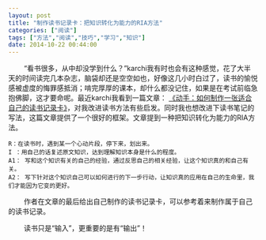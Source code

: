 ```yaml
---
layout: post
title: "制作读书记录卡：把知识转化为能力的RIA方法"
categories: ["阅读"]
tags: ["方法","阅读","技巧","学习","知识"]
date: 2014-10-22 00:44:00
---
```

&nbsp;&nbsp;&nbsp;&nbsp;&nbsp;&nbsp;&nbsp;&nbsp;“看书很多，从中却没学到什么？”karchi我有时也会有这种感觉，花了大半天的时间读完几本杂志，脑袋却还是空空如也，好像这几小时白过了，读书的愉悦感被虚度的悔罪感抵消；啃完厚厚的课本，却什么都没记住，如果是在考试前临急抱佛脚，这才要命呢。最近karchi我看到一篇文章： [《动手：如何制作一张适合自己的读书记录卡》](http://www.jianshu.com/p/121d2c16df91)，对我改进读书方法有些启发。同时我也想改进下读书笔记的写法，这篇文章提供了一个很好的框架。文章提到一种把知识转化为能力的RIA方法。

	R：在读书时，遇到某一个心动片段，停下来，划出来。  
	I ：用自己的话复述原文知识，达到理解知识本身是什么的程度。   
	A1： 写和这个知识有关的自己的经验，通过反思自己的相关经验，让这个知识真的和自己有关。   
	A2： 写下针对这个知识自己可以如何进行的下一步行动，让知识真的应用在自己的生命里，我们才能因为它变的更好。  

&nbsp;&nbsp;&nbsp;&nbsp;&nbsp;&nbsp;&nbsp;&nbsp;作者在文章的最后给出自己制作的读书记录卡，可以参考着来制作属于自己的读书记录。

&nbsp;&nbsp;&nbsp;&nbsp;&nbsp;&nbsp;&nbsp;&nbsp;读书只是“输入”，更重要的是有“输出”！
